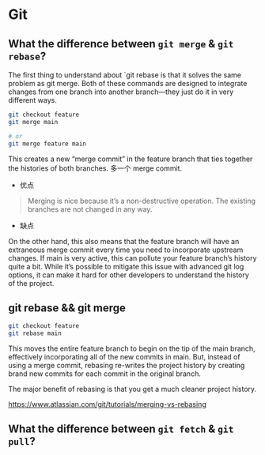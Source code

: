 # Git

## What the difference between `git merge` & `git rebase`?

The first thing to understand about `git rebase is that it solves the same problem as git merge.
Both of these commands are designed to integrate changes from one branch into another branch—they just do it in very different ways.

```sh
git checkout feature
git merge main

# or
git merge feature main
```

This creates a new “merge commit” in the feature branch that ties together the histories of both branches.
多一个 merge commit.

- 优点

> Merging is nice because it’s a non-destructive operation. The existing branches are not changed in any way.

- 缺点

On the other hand, this also means that the feature branch will have an extraneous merge commit every time you need to incorporate upstream changes.
If main is very active, this can pollute your feature branch’s history quite a bit.
While it’s possible to mitigate this issue with advanced git log options, it can make it hard for other developers to understand the history of the project.

## git rebase && git merge

```sh
git checkout feature
git rebase main
```

This moves the entire feature branch to begin on the tip of the main branch, effectively incorporating all of the new commits in main.
But, instead of using a merge commit, rebasing re-writes the project history by creating brand new commits for each commit in the original branch.

The major benefit of rebasing is that you get a much cleaner project history.

https://www.atlassian.com/git/tutorials/merging-vs-rebasing

## What the difference between `git fetch` & `git pull`?
